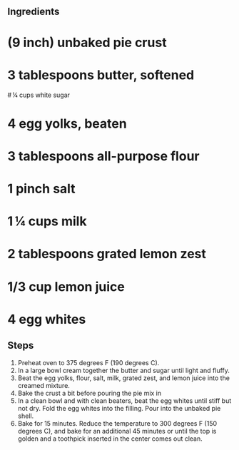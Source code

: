 ## Ingredients
# (9 inch) unbaked pie crust
# 3 tablespoons butter, softened
# ¼ cups white sugar
# 4 egg yolks, beaten
# 3 tablespoons all-purpose flour
# 1 pinch salt
# 1 ¼ cups milk
# 2 tablespoons grated lemon zest
# 1/3 cup lemon juice
# 4 egg whites

## Steps
1. Preheat oven to 375 degrees F (190 degrees C).
1. In a large bowl cream together the butter and sugar until light and fluffy.
1. Beat the egg yolks, flour, salt, milk, grated zest, and lemon juice into the creamed mixture.
1. Bake the crust a bit before pouring the pie mix in
1. In a clean bowl and with clean beaters, beat the egg whites until stiff but not dry. Fold the egg whites into the filling. Pour into the unbaked pie shell.
1. Bake for 15 minutes. Reduce the temperature to 300 degrees F (150 degrees C), and bake for an additional 45 minutes or until the top is golden and a toothpick inserted in the center comes out clean.
